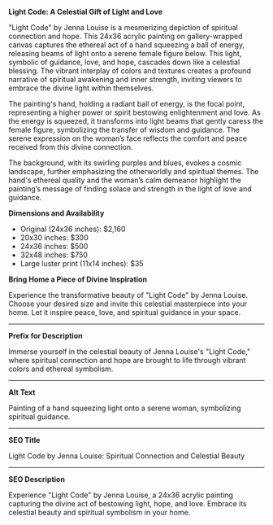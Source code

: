 **Light Code: A Celestial Gift of Light and Love**

"Light Code" by Jenna Louise is a mesmerizing depiction of spiritual connection and hope. This 24x36 acrylic painting on gallery-wrapped canvas captures the ethereal act of a hand squeezing a ball of energy, releasing beams of light onto a serene female figure below. This light, symbolic of guidance, love, and hope, cascades down like a celestial blessing. The vibrant interplay of colors and textures creates a profound narrative of spiritual awakening and inner strength, inviting viewers to embrace the divine light within themselves.

The painting's hand, holding a radiant ball of energy, is the focal point, representing a higher power or spirit bestowing enlightenment and love. As the energy is squeezed, it transforms into light beams that gently caress the female figure, symbolizing the transfer of wisdom and guidance. The serene expression on the woman’s face reflects the comfort and peace received from this divine connection.

The background, with its swirling purples and blues, evokes a cosmic landscape, further emphasizing the otherworldly and spiritual themes. The hand's ethereal quality and the woman’s calm demeanor highlight the painting’s message of finding solace and strength in the light of love and guidance.

**Dimensions and Availability**

- Original (24x36 inches): $2,160
- 20x30 inches: $300
- 24x36 inches: $500
- 32x48 inches: $750
- Large luster print (11x14 inches): $35

**Bring Home a Piece of Divine Inspiration**

Experience the transformative beauty of "Light Code" by Jenna Louise. Choose your desired size and invite this celestial masterpiece into your home. Let it inspire peace, love, and spiritual guidance in your space.

---

**Prefix for Description**

Immerse yourself in the celestial beauty of Jenna Louise's "Light Code," where spiritual connection and hope are brought to life through vibrant colors and ethereal symbolism.

---

**Alt Text**

Painting of a hand squeezing light onto a serene woman, symbolizing spiritual guidance.

---

**SEO Title**

Light Code by Jenna Louise: Spiritual Connection and Celestial Beauty

---

**SEO Description**

Experience "Light Code" by Jenna Louise, a 24x36 acrylic painting capturing the divine act of bestowing light, hope, and love. Embrace its celestial beauty and spiritual symbolism in your home.